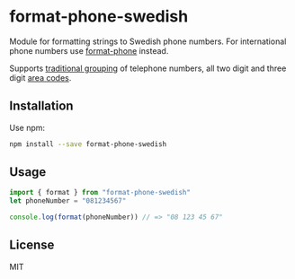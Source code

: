 # format-phone-swedish

Module for formatting strings to Swedish phone numbers. For international phone
numbers use [format-phone](https://www.npmjs.com/package/format-phone) instead.

Supports [traditional grouping](https://sv.wikipedia.org/wiki/Telefonnummer#Sverige)
of telephone numbers, all two digit and three digit [area codes](https://sv.wikipedia.org/wiki/Lista_%C3%B6ver_svenska_riktnummer).

## Installation

Use npm:

```bash
npm install --save format-phone-swedish
```

## Usage

```js
import { format } from "format-phone-swedish"
let phoneNumber = "081234567"

console.log(format(phoneNumber)) // => "08 123 45 67"
```

## License

MIT
